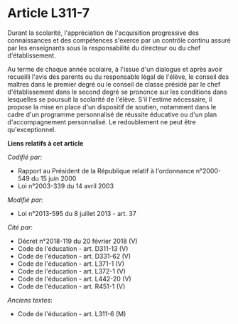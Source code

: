 # Article L311-7

Durant la scolarité, l'appréciation de l'acquisition progressive des connaissances et des compétences s'exerce par un
contrôle continu assuré par les enseignants sous la responsabilité du directeur ou du chef d'établissement.

Au terme de chaque année scolaire, à l'issue d'un dialogue et après avoir recueilli l'avis des parents ou du responsable
légal de l'élève, le conseil des maîtres dans le premier degré ou le conseil de classe présidé par le chef d'établissement
dans le second degré se prononce sur les conditions dans lesquelles se poursuit la scolarité de l'élève. S'il l'estime
nécessaire, il propose la mise en place d'un dispositif de soutien, notamment dans le cadre d'un programme personnalisé de
réussite éducative ou d'un plan d'accompagnement personnalisé. Le redoublement ne peut être qu'exceptionnel.

**Liens relatifs à cet article**

_Codifié par_:

  - Rapport au Président de la République relatif à l'ordonnance n°2000-549 du 15 juin 2000
  - Loi n°2003-339 du 14 avril 2003

_Modifié par_:

  - Loi n°2013-595 du 8 juillet 2013 - art. 37

_Cité par_:

  - Décret n°2018-119 du 20 février 2018 (V)
  - Code de l'éducation - art. D311-13 (V)
  - Code de l'éducation - art. D331-62 (V)
  - Code de l'éducation - art. L371-1 (V)
  - Code de l'éducation - art. L372-1 (V)
  - Code de l'éducation - art. L442-20 (V)
  - Code de l'éducation - art. R451-1 (V)

_Anciens textes_:

  - Code de l'éducation - art. L311-6 (M)
